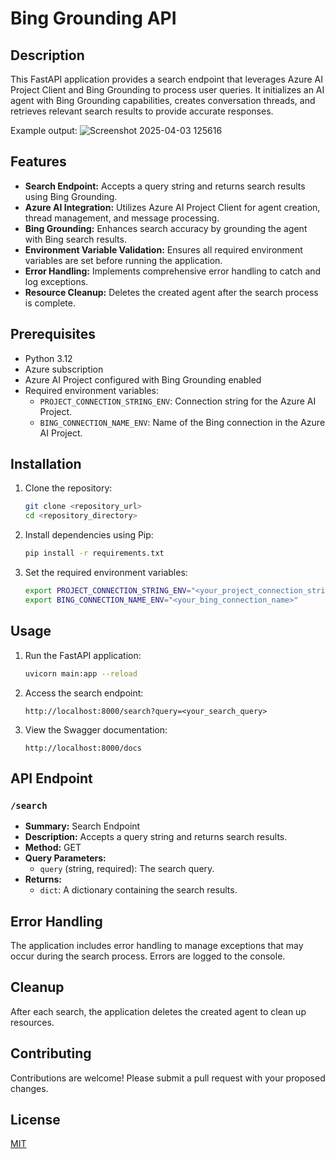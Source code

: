 # Bing Grounding API

## Description

This FastAPI application provides a search endpoint that leverages Azure AI Project Client and Bing Grounding to process user queries. It initializes an AI agent with Bing Grounding capabilities, creates conversation threads, and retrieves relevant search results to provide accurate responses.

Example output:
![Screenshot 2025-04-03 125616](https://github.com/user-attachments/assets/748fad33-8282-49c5-99c7-62e54ec299ca)


## Features

-   **Search Endpoint:** Accepts a query string and returns search results using Bing Grounding.
-   **Azure AI Integration:** Utilizes Azure AI Project Client for agent creation, thread management, and message processing.
-   **Bing Grounding:** Enhances search accuracy by grounding the agent with Bing search results.
-   **Environment Variable Validation:** Ensures all required environment variables are set before running the application.
-   **Error Handling:** Implements comprehensive error handling to catch and log exceptions.
-   **Resource Cleanup:** Deletes the created agent after the search process is complete.

## Prerequisites

-   Python 3.12
-   Azure subscription
-   Azure AI Project configured with Bing Grounding enabled
-   Required environment variables:
    -   `PROJECT_CONNECTION_STRING_ENV`: Connection string for the Azure AI Project.
    -   `BING_CONNECTION_NAME_ENV`: Name of the Bing connection in the Azure AI Project.

## Installation

1.  Clone the repository:

    ```bash
    git clone <repository_url>
    cd <repository_directory>
    ```

2.  Install dependencies using Pip:

    ```bash
    pip install -r requirements.txt
    ```

3.  Set the required environment variables:

    ```bash
    export PROJECT_CONNECTION_STRING_ENV="<your_project_connection_string>"
    export BING_CONNECTION_NAME_ENV="<your_bing_connection_name>"
    ```

## Usage

1.  Run the FastAPI application:

    ```bash
    uvicorn main:app --reload
    ```

2.  Access the search endpoint:

    ```
    http://localhost:8000/search?query=<your_search_query>
    ```

3.  View the Swagger documentation:

    ```
    http://localhost:8000/docs
    ```

## API Endpoint

### `/search`

-   **Summary:** Search Endpoint
-   **Description:** Accepts a query string and returns search results.
-   **Method:** GET
-   **Query Parameters:**
    -   `query` (string, required): The search query.
-   **Returns:**
    -   `dict`: A dictionary containing the search results.

## Error Handling

The application includes error handling to manage exceptions that may occur during the search process. Errors are logged to the console.

## Cleanup

After each search, the application deletes the created agent to clean up resources.

## Contributing

Contributions are welcome! Please submit a pull request with your proposed changes.

## License

[MIT](LICENSE)
